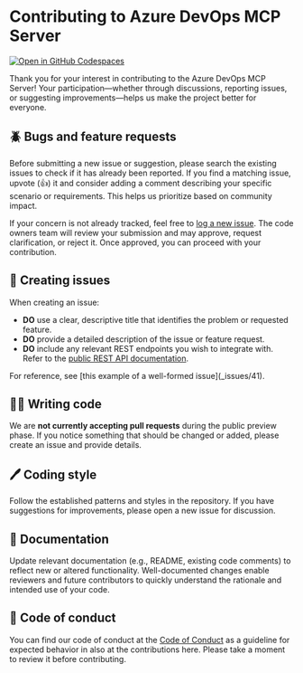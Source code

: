 # Contributing to Azure DevOps MCP Server

[![Open in GitHub Codespaces](https://github.com/codespaces/badge.svg)](https://codespaces.new/microsoft/azure-devops-mcp)

Thank you for your interest in contributing to the Azure DevOps MCP Server! Your participation—whether through discussions, reporting issues, or suggesting improvements—helps us make the project better for everyone.

## 🪲 Bugs and feature requests

Before submitting a new issue or suggestion, please search the existing issues to check if it has already been reported. If you find a matching issue, upvote (👍) it and consider adding a comment describing your specific scenario or requirements. This helps us prioritize based on community impact.

If your concern is not already tracked, feel free to [log a new issue](https://github.com/microsoft/azure-devops-mcp/issues). The code owners team will review your submission and may approve, request clarification, or reject it. Once approved, you can proceed with your contribution.

## 📝 Creating issues

When creating an issue:

- **DO** use a clear, descriptive title that identifies the problem or requested feature.
- **DO** provide a detailed description of the issue or feature request.
- **DO** include any relevant REST endpoints you wish to integrate with. Refer to the [public REST API documentation](https://learn.microsoft.com/en-us/rest/api/azure/devops).

For reference, see [this example of a well-formed issue](<repo>_issues/41).

## 👩‍💻 Writing code

We are **not currently accepting pull requests** during the public preview phase. If you notice something that should be changed or added, please create an issue and provide details.

## 🖊️ Coding style

Follow the established patterns and styles in the repository. If you have suggestions for improvements, please open a new issue for discussion.

## 📑 Documentation

Update relevant documentation (e.g., README, existing code comments) to reflect new or altered functionality. Well-documented changes enable reviewers and future contributors to quickly understand the rationale and intended use of your code.

## 🤝 Code of conduct

You can find our code of conduct at the [Code of Conduct](./CODE_OF_CONDUCT.md) as a guideline for expected behavior in also at the contributions here. Please take a moment to review it before contributing.
